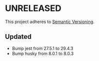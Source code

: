 # UNRELEASED

This project adheres to [Semantic Versioning](http://semver.org/).

## Updated

- Bump jest from 27.5.1 to 29.4.3
- Bump husky from 8.0.1 to 8.0.3
